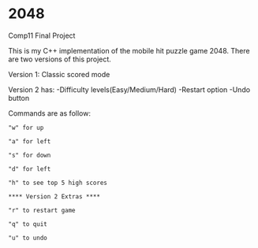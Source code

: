# 2048
Comp11 Final Project

This is my C++ implementation of the mobile hit puzzle game 2048. There are two versions of this project.

Version 1:
Classic scored mode

Version 2 has:
-Difficulty levels(Easy/Medium/Hard)
-Restart option
-Undo button

Commands are as follow:

    "w" for up

    "a" for left

    "s" for down

    "d" for left

    "h" to see top 5 high scores

    **** Version 2 Extras ****

    "r" to restart game

    "q" to quit

    "u" to undo

